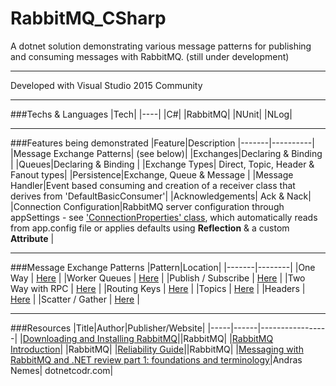 # RabbitMQ_CSharp
A dotnet solution demonstrating various message patterns for publishing and consuming messages with RabbitMQ. (still under development)


---

Developed with Visual Studio 2015 Community

---


###Techs & Languages
|Tech|
|----|
|C#|
|RabbitMQ|
|NUnit|
|NLog|

---

###Features being demonstrated
|Feature|Description
|-------|----------|
|Message Exchange Patterns| (see below)|
|Exchanges|Declaring & Binding |
|Queues|Declaring & Binding |
|Exchange Types| Direct, Topic, Header & Fanout types|
|Persistence|Exchange, Queue & Message |
|Message Handler|Event based consuming and creation of a receiver class that derives from 'DefaultBasicConsumer'|
|Acknowledgements| Ack & Nack|
|Connection Configuration|RabbitMQ server configuration through appSettings - see ['ConnectionProperties' class](https://github.com/Apollo013/RabbitMQ_CSharp/tree/master/Common/RabbitMQCommon/ConnectionServices), which automatically reads from app.config file or applies defaults using **Reflection** & a custom **Attribute** |

---

###Message Exchange Patterns
|Pattern|Location|
|-------|--------|
|One Way | [Here](https://github.com/Apollo013/RabbitMQ_CSharp/tree/master/OneWayMessageExchangePattern) |
|Worker Queues | [Here](https://github.com/Apollo013/RabbitMQ_CSharp/tree/master/OneWayMessageExchangePattern) |
|Publish / Subscribe | [Here](https://github.com/Apollo013/RabbitMQ_CSharp/tree/master/PublishSubscribeMessageExchangePattern) |
|Two Way with RPC | [Here](https://github.com/Apollo013/RabbitMQ_CSharp/tree/master/TwoWayMessageExchangePattern) |
|Routing Keys | [Here](https://github.com/Apollo013/RabbitMQ_CSharp/tree/master/RoutingKeys) |
|Topics | [Here](https://github.com/Apollo013/RabbitMQ_CSharp/tree/master/TopicsMessageExchangePattern) |
|Headers | [Here](https://github.com/Apollo013/RabbitMQ_CSharp/tree/master/HeadersMessageExchangePattern) |
|Scatter / Gather | [Here](https://github.com/Apollo013/RabbitMQ_CSharp/tree/master/ScatterGatherMessageExchangePattern) |

---

###Resources
|Title|Author|Publisher/Website|
|-----|------|-----------------|
|[Downloading and Installing RabbitMQ](https://www.rabbitmq.com/download.html)||RabbitMQ|
|[RabbitMQ Introduction](https://www.rabbitmq.com/tutorials/tutorial-one-dotnet.html)| |RabbitMQ|
|[Reliability Guide](https://www.rabbitmq.com/reliability.html)||RabbitMQ|
|[Messaging with RabbitMQ and .NET review part 1: foundations and terminology](https://dotnetcodr.com/2016/08/02/messaging-with-rabbitmq-and-net-review-part-1-foundations-and-terminology/)|Andras Nemes| dotnetcodr.com|

